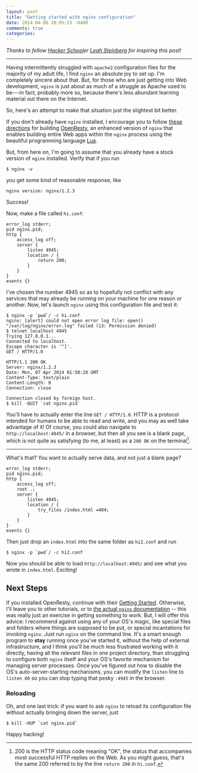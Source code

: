 ```yaml
---
layout: post
title: "Getting started with nginx configuration"
date: 2014-04-06 20:05:53 -0400
comments: true
categories: 
---
```


_Thanks to fellow [Hacker School](http://hackerschool.com)er [Leah
Steinberg](http://twitter.com/leah_steinberg) for inspiring this post!_

* * *

Having intermittently struggled with `apache2` configuration files for the
majority of my adult life, I find `nginx` an absolute joy to set up. I'm
completely sincere about that. But, for those who are just getting into Web
development, `nginx` is just about as much of a struggle as Apache used to
be---in fact, probably more so, because there's less abundant learning material
out there on the Internet.

So, here's an attempt to make that situation just the slightest bit better.

If you don't already have `nginx` installed, I encourage you to follow [these
directions](http://openresty.org/#Installation) for building
[OpenResty](http://openresty.org/), an enhanced version of `nginx` that enables
building entire Web apps within the `nginx` process using the beautiful
programming language
[Lua](http://en.wikipedia.org/wiki/Lua_(programming_language)#Features).

But, from here on, I'm going to assume that you already have a stock version of
`nginx` installed. Verify that if you run

    $ nginx -v

you get some kind of reasonable response, like

    nginx version: nginx/1.2.3

Success!

Now, make a file called `hi.conf`:

```nginx hi.conf
error_log stderr;
pid nginx.pid;
http {
    access_log off;
    server {
        listen 4945;
        location / {
            return 200;
        }
    }
}
events {}
```
<!-- more -->

I've chosen the number 4945 so as to hopefully not conflict with any services
that may already be running on your machine for one reason or another. Now,
let's launch `nginx` using this configuration file and test it:

    $ nginx -p `pwd`/ -c hi.conf
    nginx: [alert] could not open error log file: open() "/var/log/nginx/error.log" failed (13: Permission denied)
    $ telnet localhost 4945
    Trying 127.0.0.1...
    Connected to localhost.
    Escape character is '^]'.
    GET / HTTP/1.0

    HTTP/1.1 200 OK
    Server: nginx/1.2.3
    Date: Mon, 07 Apr 2014 01:50:28 GMT
    Content-Type: text/plain
    Content-Length: 0
    Connection: close

    Connection closed by foreign host.
    $ kill -QUIT `cat nginx.pid`

You'll have to actually enter the line `GET / HTTP/1.0`. HTTP is a protocol
intended for humans to be able to read and write, and you may as well take
advantage of it! Of course, you could also navigate to `http://localhost:4945/`
in a browser, but then all you see is a blank page, which is not quite as
satisfying (to me, at least) as a `200 OK` on the terminal[^1].

* * *

What's that? You want to actually serve data, and not just a blank page?

```nginx hi2.conf
error_log stderr;
pid nginx.pid;
http {
    access_log off;
    root .;
    server {
        listen 4945;
        location / {
            try_files /index.html =404;
        }
    }
}
events {}
```

Then just drop an `index.html` into the same folder as `hi2.conf` and run

    $ nginx -p `pwd`/ -c hi2.conf

Now you should be able to load `http://localhost:4945/` and see what you wrote
in `index.html`. Exciting!

## Next Steps

If you installed OpenResty, continue with their [Getting
Started](http://openresty.org/#GettingStarted). Otherwise, I'll leave you to
other tutorials, or to [the actual `nginx` documentation](http://nginx.org/en/docs/dirindex.html) --
this was really just an exercise in getting something to work. But, I will offer
this advice: I recommend against using any of your OS's magic, like special
files and folders where things are supposed to be put, or special incantations
for invoking `nginx`. Just run `nginx` on the command line.  It's a smart enough
program to **stay** running once you've started it, without the help of external
infrastructure, and I think you'll be much less frustrated working with it
directly, having all the relevant files in one project directory, than
struggling to configure both `nginx` itself and your OS's favorite mechanism for
managing server processes. Once you've figured out how to disable the OS's
auto-server-starting mechanisms, you can modify the `listen` line to `listen 80`
so you can stop typing that pesky `:4945` in the browser.

### Reloading

Oh, and one last trick: if you want to ask `nginx` to reload its configuration
file without actually bringing down the server, just

    $ kill -HUP `cat nginx.pid`

Happy hacking!

[^1]: 200 is the HTTP status code meaning "OK", the status that accompanies most
successful HTTP replies on the Web. As you might guess, that's the same 200
referred to by the line `return 200` in `hi.conf`.


